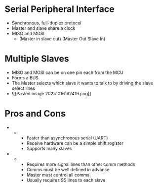 # Serial Peripheral Interface
- Synchronous, full-duplex protocol
- Master and slave share a clock
- MISO and MOSI 
	- (Master in slave out) (Master Out Slave In)
# Multiple Slaves
- MISO and MOSI can be on one pin each from the MCU
- Forms a BUS
- The Master selects which slave it wants to talk to by driving the slave select lines
- ![[Pasted image 20251016162419.png]]
# Pros and Cons
- +
	- Faster than asynchronous serial (UART)
	- Receive hardware can be a simple shift register
	- Supports many slaves
- -
	- Requires more signal lines than other comm methods
	- Comms must be well defined in advance
	- Master must control all comms
	- Usually requires SS lines to each slave
